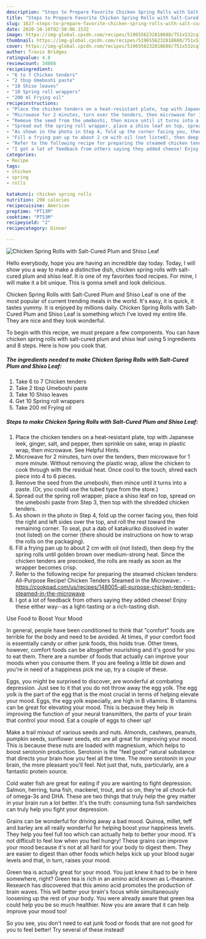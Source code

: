 ```yaml
---
description: "Steps to Prepare Favorite Chicken Spring Rolls with Salt-Cured Plum and Shiso Leaf"
title: "Steps to Prepare Favorite Chicken Spring Rolls with Salt-Cured Plum and Shiso Leaf"
slug: 1627-steps-to-prepare-favorite-chicken-spring-rolls-with-salt-cured-plum-and-shiso-leaf
date: 2020-10-16T02:58:06.153Z
image: https://img-global.cpcdn.com/recipes/5196556232818688/751x532cq70/chicken-spring-rolls-with-salt-cured-plum-and-shiso-leaf-recipe-main-photo.jpg
thumbnail: https://img-global.cpcdn.com/recipes/5196556232818688/751x532cq70/chicken-spring-rolls-with-salt-cured-plum-and-shiso-leaf-recipe-main-photo.jpg
cover: https://img-global.cpcdn.com/recipes/5196556232818688/751x532cq70/chicken-spring-rolls-with-salt-cured-plum-and-shiso-leaf-recipe-main-photo.jpg
author: Travis Bridges
ratingvalue: 4.8
reviewcount: 34668
recipeingredient:
- "6 to 7 Chicken tenders"
- "2 tbsp Umeboshi paste"
- "10 Shiso leaves"
- "10 Spring roll wrappers"
- "200 ml Frying oil"
recipeinstructions:
- "Place the chicken tenders on a heat-resistant plate, top with Japanese leek, ginger, salt, and pepper, then sprinkle on sake, wrap in plastic wrap, then microwave. See Helpful Hints."
- "Microwave for 2 minutes, turn over the tenders, then microwave for 1 more minute. Without removing the plastic wrap, allow the chicken to cook through with the residual heat. Once cool to the touch, shred each piece into 4 to 6 pieces."
- "Remove the seed from the umeboshi, then mince until it turns into a paste. (Or, you could use the tubed type from the store.)"
- "Spread out the spring roll wrapper, place a shiso leaf on top, spread on the umeboshi paste from Step 3, then top with the shredded chicken tenders."
- "As shown in the photo in Step 4, fold up the corner facing you, then fold the right and left sides over the top, and roll the rest toward the remaining corner. To seal, put a dab of katakuriko dissolved in water (not listed) on the corner (there should be instructions on how to wrap the rolls on the packaging)."
- "Fill a frying pan up to about 2 cm with oil (not listed), then deep fry the spring rolls until golden brown over medium-strong heat. Since the chicken tenders are precooked, the rolls are ready as soon as the wrapper becomes crisp."
- "Refer to the following recipe for preparing the steamed chicken tenders: All-Purpose Recipe! Chicken Tenders Steamed in the Microwave:.  https://cookpad.com/us/recipes/148005-all-purpose-chicken-tenders-steamed-in-the-microwave"
- "I got a lot of feedback from others saying they added cheese! Enjoy these either way--as a light-tasting or a rich-tasting dish."
categories:
- Recipe
tags:
- chicken
- spring
- rolls

katakunci: chicken spring rolls 
nutrition: 298 calories
recipecuisine: American
preptime: "PT13M"
cooktime: "PT53M"
recipeyield: "2"
recipecategory: Dinner

---
```



![Chicken Spring Rolls with Salt-Cured Plum and Shiso Leaf](https://img-global.cpcdn.com/recipes/5196556232818688/751x532cq70/chicken-spring-rolls-with-salt-cured-plum-and-shiso-leaf-recipe-main-photo.jpg)

Hello everybody, hope you are having an incredible day today. Today, I will show you a way to make a distinctive dish, chicken spring rolls with salt-cured plum and shiso leaf. It is one of my favorites food recipes. For mine, I will make it a bit unique. This is gonna smell and look delicious.



Chicken Spring Rolls with Salt-Cured Plum and Shiso Leaf is one of the most popular of current trending meals in the world. It's easy, it is quick, it tastes yummy. It is enjoyed by millions daily. Chicken Spring Rolls with Salt-Cured Plum and Shiso Leaf is something which I've loved my entire life. They are nice and they look wonderful.


To begin with this recipe, we must prepare a few components. You can have chicken spring rolls with salt-cured plum and shiso leaf using 5 ingredients and 8 steps. Here is how you cook that.

<!--inarticleads1-->

##### The ingredients needed to make Chicken Spring Rolls with Salt-Cured Plum and Shiso Leaf:

1. Take 6 to 7 Chicken tenders
1. Take 2 tbsp Umeboshi paste
1. Take 10 Shiso leaves
1. Get 10 Spring roll wrappers
1. Take 200 ml Frying oil




<!--inarticleads2-->

##### Steps to make Chicken Spring Rolls with Salt-Cured Plum and Shiso Leaf:

1. Place the chicken tenders on a heat-resistant plate, top with Japanese leek, ginger, salt, and pepper, then sprinkle on sake, wrap in plastic wrap, then microwave. See Helpful Hints.
1. Microwave for 2 minutes, turn over the tenders, then microwave for 1 more minute. Without removing the plastic wrap, allow the chicken to cook through with the residual heat. Once cool to the touch, shred each piece into 4 to 6 pieces.
1. Remove the seed from the umeboshi, then mince until it turns into a paste. (Or, you could use the tubed type from the store.)
1. Spread out the spring roll wrapper, place a shiso leaf on top, spread on the umeboshi paste from Step 3, then top with the shredded chicken tenders.
1. As shown in the photo in Step 4, fold up the corner facing you, then fold the right and left sides over the top, and roll the rest toward the remaining corner. To seal, put a dab of katakuriko dissolved in water (not listed) on the corner (there should be instructions on how to wrap the rolls on the packaging).
1. Fill a frying pan up to about 2 cm with oil (not listed), then deep fry the spring rolls until golden brown over medium-strong heat. Since the chicken tenders are precooked, the rolls are ready as soon as the wrapper becomes crisp.
1. Refer to the following recipe for preparing the steamed chicken tenders: All-Purpose Recipe! Chicken Tenders Steamed in the Microwave:. -  - https://cookpad.com/us/recipes/148005-all-purpose-chicken-tenders-steamed-in-the-microwave
1. I got a lot of feedback from others saying they added cheese! Enjoy these either way--as a light-tasting or a rich-tasting dish.




Use Food to Boost Your Mood


In general, people have been conditioned to think that "comfort" foods are terrible for the body and need to be avoided. At times, if your comfort food is essentially candy or other junk foods, this holds true. Other times, however, comfort foods can be altogether nourishing and it's good for you to eat them. There are a number of foods that actually can improve your moods when you consume them. If you are feeling a little bit down and you're in need of a happiness pick me up, try a couple of these.

Eggs, you might be surprised to discover, are wonderful at combating depression. Just see to it that you do not throw away the egg yolk. The egg yolk is the part of the egg that is the most crucial in terms of helping elevate your mood. Eggs, the egg yolk especially, are high in B vitamins. B vitamins can be great for elevating your mood. This is because they help in improving the function of your neural transmitters, the parts of your brain that control your mood. Eat a couple of eggs to cheer up!

Make a trail mixout of various seeds and nuts. Almonds, cashews, peanuts, pumpkin seeds, sunflower seeds, etc are all great for improving your mood. This is because these nuts are loaded with magnesium, which helps to boost serotonin production. Serotonin is the "feel good" natural substance that directs your brain how you feel all the time. The more serotonin in your brain, the more pleasant you'll feel. Not just that, nuts, particularly, are a fantastic protein source.

Cold water fish are great for eating if you are wanting to fight depression. Salmon, herring, tuna fish, mackerel, trout, and so on, they're all chock-full of omega-3s and DHA. These are two things that truly help the grey matter in your brain run a lot better. It's the truth: consuming tuna fish sandwiches can truly help you fight your depression. 

Grains can be wonderful for driving away a bad mood. Quinoa, millet, teff and barley are all really wonderful for helping boost your happiness levels. They help you feel full too which can actually help to better your mood. It's not difficult to feel low when you feel hungry! These grains can improve your mood because it's not at all hard for your body to digest them. They are easier to digest than other foods which helps kick up your blood sugar levels and that, in turn, raises your mood.

Green tea is actually great for your mood. You just knew it had to be in here somewhere, right? Green tea is rich in an amino acid known as L-theanine. Research has discovered that this amino acid promotes the production of brain waves. This will better your brain's focus while simultaneously loosening up the rest of your body. You were already aware that green tea could help you be so much healthier. Now you are aware that it can help improve your mood too!

So you see, you don't need to eat junk food or foods that are not good for you to feel better! Try several of these instead!

